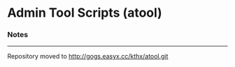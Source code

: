 # Admin Tool Scripts (atool)

### Notes
--------
Repository moved to http://gogs.easyx.cc/kthx/atool.git
